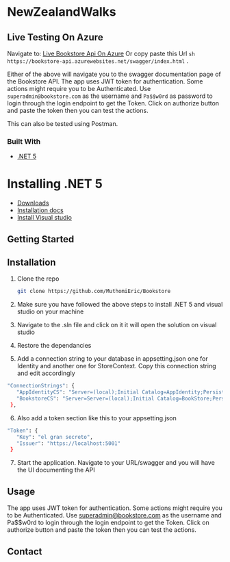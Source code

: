 # NewZealandWalks

## Live Testing On Azure
Navigate to: 
[Live Bookstore Api On Azure](https://bookstore-api.azurewebsites.net/swagger/index.html) 
Or copy paste this Url ```sh https://bookstore-api.azurewebsites.net/swagger/index.html``` . 

Either of the above will navigate you to the swagger documentation page of the Bookstore API.
The app uses JWT token for authentication. Some actions might require you to be Authenticated. Use 
``` superadmin@bookstore.com ```  as the username and ``` Pa$$w0rd ``` as password to login through the login endpoint to get the Token. Click on authorize button and paste the token then you can test the actions.

This can also be tested using Postman.

### Built With

* [.NET 5](https://dotnet.microsoft.com/en-us/download/dotnet/5.0)

# Installing .NET 5

- [Downloads](https://dotnet.microsoft.com/download/dotnet/5.0)
- [Installation docs](https://docs.microsoft.com/dotnet/core/install/)
- [Install Visual studio](https://docs.microsoft.com/en-us/visualstudio/install/install-visual-studio?view=vs-2022)


## Getting Started

## Installation

1. Clone the repo
   ```sh
   git clone https://github.com/MuthomiEric/Bookstore
   ```
2. Make sure you have followed the above steps to install .NET 5 and visual studio on your machine

3. Navigate to the .sln file and click on it it will open the solution on visual studio

4. Restore the dependancies 

5. Add a connection string to your database in appsetting.json one for Identity and another one for StoreContext. Copy this connection   string and edit accordingly
 ```sh
 "ConnectionStrings": {
    "AppIdentityCS": "Server=(local);Initial Catalog=AppIdentity;Persist Security Info=False;User ID=sa;Password={yourpassword};MultipleActiveResultSets=False;Encrypt=True;TrustServerCertificate=False;Connection Timeout=30;",
    "BookstoreCS": "Server=Server=(local);Initial Catalog=BookStore;Persist Security Info=False;User ID=sa;Password={yourpassword};MultipleActiveResultSets=False;Encrypt=True;TrustServerCertificate=False;Connection Timeout=30;"
  },
  ```
6. Also add a token section like this to your appsetting.json 
 ```sh
"Token": {
    "Key": "el gran secreto",
    "Issuer": "https://localhost:5001"
  }
```
7. Start the application. Navigate to your URL/swagger and you will have the UI documenting the API

## Usage

The app uses JWT token for authentication. Some actions might require you to be Authenticated. Use superadmin@bookstore.com as the username and Pa$$w0rd to login through the login endpoint to get the Token. Click on authorize button and paste the token then you can test the actions.



## Contact
